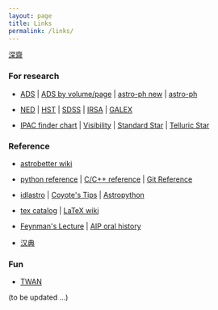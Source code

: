 ```yaml
---
layout: page
title: Links
permalink: /links/
---
```



[深齋][etymologies]

[etymologies]:http://www.etymologise.com/

### For research

* [ADS][ads] | [ADS by volume/page][adsv] | [astro-ph new][astro-ph new] | [astro-ph][astro-ph]  

* [NED][ned] | [HST][hst] | [SDSS][sdss] | [IRSA][irsa] | [GALEX][galex]

* [IPAC finder chart][ipac-find] | [Visibility][staralt] | [Standard Star][st-star] | [Telluric Star][te-star]


[astro-ph new]:http://arxiv.org/list/astro-ph/new
[astro-ph]:http://arxiv.org/find/astro-ph
[ads]:http://adsabs.harvard.edu/abstract_service.html
[adsv]:http://adsabs.harvard.edu/bib_abs.html

[ned]:http://ned.ipac.caltech.edu/forms/byname.html
[hst]:https://archive.stsci.edu/hst/search.php
[irsa]:http://irsa.ipac.caltech.edu/frontpage/
[galex]:http://galex.stsci.edu/GalexView/
[sdss]:http://skyserver.sdss.org/dr12/en/home.aspx

[ipac-find]:http://irsa.ipac.caltech.edu/applications/FinderChart/
[staralt]:http://catserver.ing.iac.es/staralt/
[st-star]:http://www.eso.org/sci/observing/tools/standards/spectra/okestandards.html
[te-star]:http://www.gemini.edu/sciops/instruments/nearir-resources/spectroscopic-standards-/telluric-standard-search

### Reference

* [astrobetter wiki][astrobetter-wiki]

* [python reference][python-ref] | [C/C++ reference][c-ref] | [Git Reference][git-ref]

* [idlastro][idlastro] | [Coyote's Tips][coyote-tips] | [Astropython][astropython]

* [tex catalog][tex] | [LaTeX wiki][wiki-latex]

* [Feynman's Lecture][feynman] | [AIP oral history][aip-oral]

* [汉典][han]

[astrobetter-wiki]:http://www.astrobetter.com/wiki/Wiki+Home

[feynman]:http://feynmanlectures.caltech.edu/
[aip-oral]:https://www.aip.org/history/ohilist/


[tex]:http://texcatalogue.ctan.org/bytopic.html#classes
[wiki-latex]:https://en.wikibooks.org/wiki/LaTeX
[python-ref]:https://docs.python.org/2/reference/
[c-ref]:http://en.cppreference.com/w/
[git-ref]:http://gitref.org/

[idlastro]:http://idlastro.gsfc.nasa.gov/contents.html
[coyote-tips]:http://www.idlcoyote.com/documents/tips.php
[astropython]:http://www.astropython.org/

[han]:http://www.zdic.net/http://www.zdic.net/

### Fun

* [TWAN][twan]

[twan]:http://www.twanight.org/newTWAN/index.asp


(to be updated ...)
